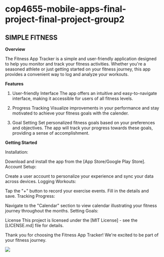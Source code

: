 # cop4655-mobile-apps-final-project-final-project-group2

SIMPLE FITNESS
--
**Overview**

The Fitness App Tracker is a simple and user-friendly application designed to help you monitor and track your fitness activities. Whether you're a seasoned athlete or just getting started on your fitness journey, this app provides a convenient way to log and analyze your workouts.

**Features**

1. User-friendly Interface
The app offers an intuitive and easy-to-navigate interface, making it accessible for users of all fitness levels. 

2. Progress Tracking
Visualize improvements in your performance and stay motivated to achieve your fitness goals with the calender.

3. Goal Setting
Set personalized fitness goals based on your preferences and objectives. The app will track your progress towards these goals, providing a sense of accomplishment.

**Getting Started**

Installation:

Download and install the app from the [App Store/Google Play Store].
Account Setup:

Create a user account to personalize your experience and sync your data across devices.
Logging Workouts:

Tap the "+" button to record your exercise events. Fill in the details and save.
Tracking Progress:

Navigate to the "Calendar" section to view calendar illustrating your fitness journey throughout the months.
Setting Goals:


License
This project is licensed under the [MIT License] - see the [LICENSE.md] file for details.

Thank you for choosing the Fitness App Tracker! We're excited to be part of your fitness journey.


<div>
    <a href="https://www.loom.com/share/9d6a86d54e264339996bbbce6cfea885">
      <p></p>
    </a>
    <a href="https://www.loom.com/share/9d6a86d54e264339996bbbce6cfea885">
      <img style="max-width:300px;" src="https://cdn.loom.com/sessions/thumbnails/9d6a86d54e264339996bbbce6cfea885-with-play.gif">
    </a>
  </div>
  
  

